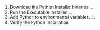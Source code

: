 

1. Download the Python Installer binaries. ...
2. Run the Executable Installer. ...
3. Add Python to environmental variables. ...
4. Verify the Python Installation.

